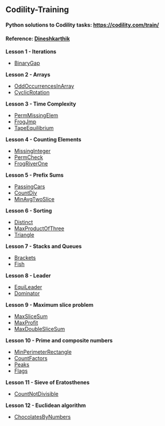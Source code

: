 Codility-Training
-----------------

#### Python solutions to Codility tasks: https://codility.com/train/
#### Reference: [Dineshkarthik](https://github.com/Dineshkarthik/codility-training)

**Lesson 1 - Iterations**

 - [BinaryGap](https://github.com/rochageorge/codility/blob/main/notebooks/binary_gap.ipynb)

**Lesson 2 - Arrays**

 - [OddOccurrencesInArray](https://github.com/rochageorge/codility/blob/main/notebooks/odd_recurence_in_array.ipynb)
 -  [CyclicRotation](https://github.com/rochageorge/codility/blob/main/notebooks/cyclic_rotation.ipynb)

**Lesson 3 - Time Complexity**

 - [PermMissingElem](https://github.com/rochageorge/codility/blob/main/notebooks/perm_missing_element.ipynb)
 - [FrogJmp](https://github.com/rochageorge/codility/blob/main/notebooks/frog_jumps.ipynb)
 - [TapeEquilibrium](https://github.com/rochageorge/codility/blob/main/notebooks/tape_equi.ipynb)

**Lesson 4 - Counting Elements**

 - [MissingInteger](https://github.com/rochageorge/codility/blob/main/notebooks/missing_smallest_possible.ipynb)
 - [PermCheck](https://github.com/rochageorge/codility/blob/main/notebooks/check_permutation.ipynb)
 - [FrogRiverOne](https://github.com/rochageorge/codility/blob/main/notebooks/frog_river_one.ipynb)


**Lesson 5 - Prefix Sums**

 - [PassingCars](https://github.com/rochageorge/codility/blob/main/notebooks/passing_cars.ipynb)
 - [CountDiv](https://github.com/rochageorge/codility/blob/main/notebooks/count_div.ipynb)
 - [MinAvgTwoSlice](https://github.com/rochageorge/codility/blob/main/notebooks/min_avg_two_slice.ipynb)


**Lesson 6 - Sorting**

 - [Distinct](https://github.com/rochageorge/codility/blob/main/notebooks/distinct.ipynb)
  - [MaxProductOfThree](https://github.com/rochageorge/codility/blob/main/notebooks/max_product_of_three.ipynb)
 - [Triangle](https://github.com/rochageorge/codility/blob/main/notebooks/triangle.ipynb)


**Lesson 7 - Stacks and Queues**

 - [Brackets](https://github.com/rochageorge/codility/blob/main/notebooks/brackets.ipynb)
  - [Fish](https://github.com/rochageorge/codility/blob/main/notebooks/fish.ipynb)

 
**Lesson 8 - Leader**

 - [EquiLeader](https://github.com/rochageorge/codility/blob/main/notebooks/equi_leader.ipynb)
  - [Dominator](https://github.com/rochageorge/codility/blob/main/notebooks/dominator.ipynb)

**Lesson 9 - Maximum slice problem**

 - [MaxSliceSum](https://github.com/rochageorge/codility/blob/main/notebooks/max_slice_sum.ipynb)
 - [MaxProfit](https://github.com/rochageorge/codility/blob/main/notebooks/max_profit.ipynb)
 - [MaxDoubleSliceSum](https://github.com/rochageorge/codility/blob/main/notebooks/max_double_slice_sum.ipynb)

**Lesson 10 - Prime and composite numbers**

 - [MinPerimeterRectangle](https://github.com/rochageorge/codility/blob/main/notebooks/min_perimeter_rectangle.ipynb)
 - [CountFactors](https://github.com/rochageorge/codility/blob/main/notebooks/count_factors.ipynb)
 - [Peaks](https://github.com/rochageorge/codility/blob/main/notebooks/peaks.ipynb)
 - [Flags](https://github.com/rochageorge/codility/blob/main/notebooks/flags.ipynb)

**Lesson 11 - Sieve of Eratosthenes**

 - [CountNotDivisible](https://github.com/rochageorge/codility/blob/main/notebooks/count_not_divisisors.ipynb)

**Lesson 12 - Euclidean algorithm**

 - [ChocolatesByNumbers](https://github.com/rochageorge/codility/blob/main/notebooks/chocolate_by_numbers.ipynb)
<!-- - [CommonPrimeDivisors](https://github.com/rochageorge/codility/blob/main/notebooks/.ipynb)

**Lesson 13 - Fibonacci numbers**

 - [FibFrog](https://github.com/rochageorge/codility/blob/main/notebooks/.ipynb)
 - [Ladder](https://github.com/rochageorge/codility/blob/main/notebooks/.ipynb)

**Lesson 14 - Binary search algorithm**

 - [MinMaxDivision](https://github.com/rochageorge/codility/blob/main/notebooks/.ipynb)
 - [NailingPlanks](https://github.com/rochageorge/codility/blob/main/notebooks/.ipynb)

**Lesson 15 - Caterpillar method**

 - [AbsDistinct](https://github.com/rochageorge/codility/blob/main/notebooks/.ipynb)
 - [CountDistinctSlices](https://github.com/rochageorge/codility/blob/main/notebooks/.ipynb)
 - [CountTriangles](https://github.com/rochageorge/codility/blob/main/notebooks/.ipynb)
 - [MinAbsSumOfTwo](https://github.com/rochageorge/codility/blob/main/notebooks/.ipynb)

**Lesson 16 - Greedy algorithms**

 - [MaxNonoverlappingSegments](https://github.com/rochageorge/codility/blob/main/notebooks/.ipynb)
 - [TieRopes](https://github.com/rochageorge/codility/blob/main/notebooks/.ipynb)

**Lesson 17 - Dynamic programming**

 - [MinAbsSum](https://github.com/rochageorge/codility/blob/main/notebooks/.ipynb)
 - [NumberSolitaire](https://github.com/rochageorge/codility/blob/main/notebooks/.ipynb) -->
